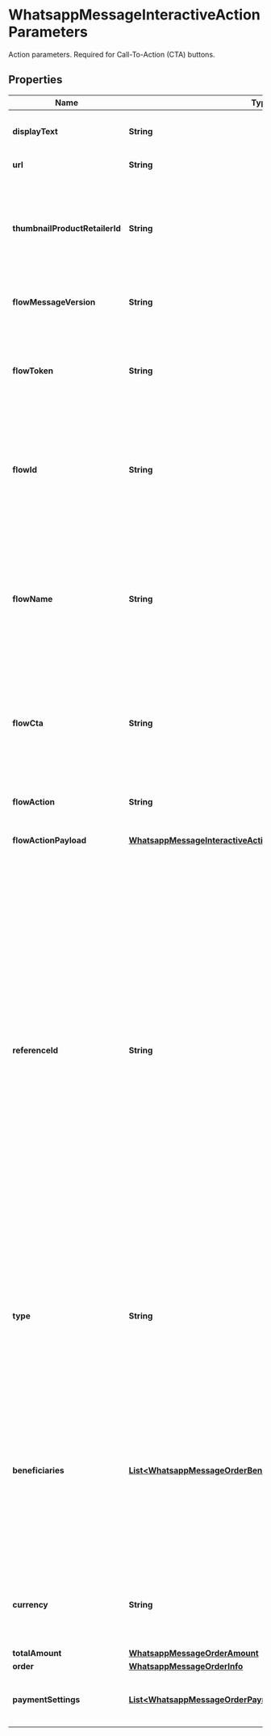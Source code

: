 

# WhatsappMessageInteractiveActionParameters

Action parameters. Required for Call-To-Action (CTA) buttons.

## Properties

| Name | Type | Description | Notes |
|------------ | ------------- | ------------- | -------------|
|**displayText** | **String** | Text of the CTA URL button. Maximum length: 20 bytes. |  [optional] |
|**url** | **String** | URL of the CTA URL button. |  [optional] |
|**thumbnailProductRetailerId** | **String** | Item SKU number. Labeled as **Content ID** in the [Commerce Manager](https://business.facebook.com/commerce). The thumbnail of this item will be used as the message&#39;s header image. |  [optional] |
|**flowMessageVersion** | **String** | Use for &#x60;flow&#x60; buttons. Value must be \&quot;3\&quot;. |  [optional] |
|**flowToken** | **String** | Use for &#x60;flow&#x60; buttons. Flow token that is generated by the business to serve as an identifier. Defaults to &#x60;unused&#x60;. |  [optional] |
|**flowId** | **String** | Conditionally required for &#x60;flow&#x60; buttons. Unique ID of the Flow provided by WhatsApp. Cannot be used with the &#x60;flow_name&#x60; parameter. |  [optional] |
|**flowName** | **String** | Conditionally required for &#x60;flow&#x60; buttons. The name of the Flow that you created. Cannot be used with the &#x60;flow_id&#x60; parameter. Changing the Flow name will require updating this parameter to match the new name. |  [optional] |
|**flowCta** | **String** | Required for &#x60;flow&#x60; buttons. Text on the CTA button. For example: \&quot;Open flow!\&quot;. Maximum length: 20 characters. |  [optional] |
|**flowAction** | **String** | Use for &#x60;flow&#x60; buttons. Either &#x60;navigate&#x60; or &#x60;data_exchange&#x60;. Defaults to &#x60;navigate&#x60;. |  [optional] |
|**flowActionPayload** | [**WhatsappMessageInteractiveActionParametersFlowActionPayload**](WhatsappMessageInteractiveActionParametersFlowActionPayload.md) |  |  [optional] |
|**referenceId** | **String** | Required for &#x60;review_and_pay&#x60; buttons. Unique identifier for the order provided by the business. It is case sensitive and cannot be an empty string and can only contain English letters, numbers, underscores, dashes, or dots, and should not exceed 35 characters.  The &#x60;reference_id&#x60; must be unique for each order_details message for a given business. If there is a need to send multiple order_details messages for the same order, it is recommended to include a sequence number in the reference_id (for example, \&quot;BM345A-12\&quot;) to ensure reference_id uniqueness. |  [optional] |
|**type** | **String** | Required for &#x60;review_and_pay&#x60; buttons. The type of goods being paid for in this order. Current supported options are &#x60;digital-goods&#x60; and &#x60;physical-goods&#x60;. |  [optional] |
|**beneficiaries** | [**List&lt;WhatsappMessageOrderBeneficiary&gt;**](WhatsappMessageOrderBeneficiary.md) | Required for &#x60;review_and_pay&#x60; buttons. An array of beneficiaries for this order. A beneficiary is an intended recipient for shipping the physical goods in the order. Beneficiary information isn&#39;t shown to users but is needed for legal and compliance reasons. |  [optional] |
|**currency** | **String** | Required for &#x60;review_and_pay&#x60; buttons. The currency for this order. Currently the only supported value is &#x60;INR&#x60;. |  [optional] |
|**totalAmount** | [**WhatsappMessageOrderAmount**](WhatsappMessageOrderAmount.md) |  |  [optional] |
|**order** | [**WhatsappMessageOrderInfo**](WhatsappMessageOrderInfo.md) |  |  [optional] |
|**paymentSettings** | [**List&lt;WhatsappMessageOrderPaymentSetting&gt;**](WhatsappMessageOrderPaymentSetting.md) | Required for &#x60;review_and_pay&#x60; buttons. Payment settings for the order. |  [optional] |



